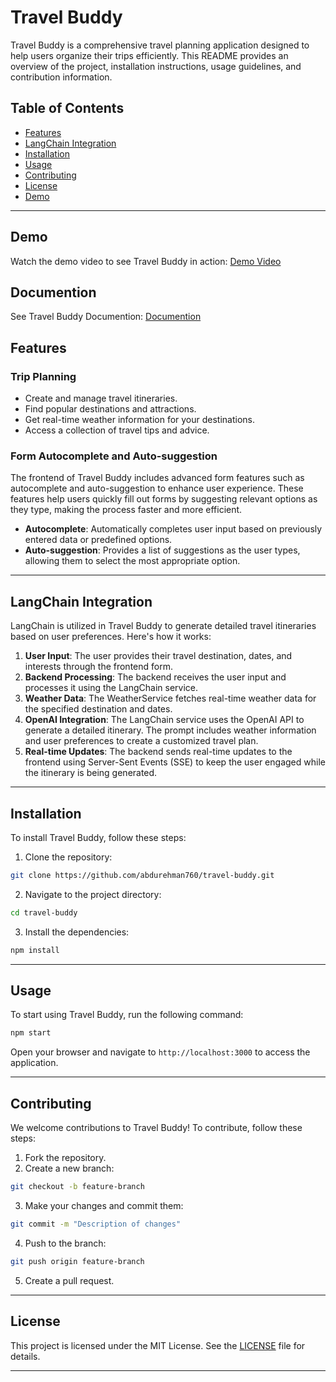 # Travel Buddy

Travel Buddy is a comprehensive travel planning application designed to help users organize their trips efficiently. This README provides an overview of the project, installation instructions, usage guidelines, and contribution information.

## Table of Contents
- [Features](#features)
- [LangChain Integration](#langchain-integration)
- [Installation](#installation)
- [Usage](#usage)
- [Contributing](#contributing)
- [License](#license)
- [Demo](#demo)

---

## Demo

Watch the demo video to see Travel Buddy in action:
[Demo Video](https://drive.google.com/file/d/1XwmoU2girszr9nqHslFpMS31Rcrmi90b/view?usp=drive_link)

## Documention

See Travel Buddy Documention:
[Documention]([https://drive.google.com/file/d/1XwmoU2girszr9nqHslFpMS31Rcrmi90b/view?usp=drive_link](https://docs.google.com/document/d/1am548Ju3KRMok2oZOfdanVWyox-Y7P5SfFBhQuO3CDI/edit?tab=t.0))


## Features

### Trip Planning
- Create and manage travel itineraries.
- Find popular destinations and attractions.
- Get real-time weather information for your destinations.
- Access a collection of travel tips and advice.

### Form Autocomplete and Auto-suggestion
The frontend of Travel Buddy includes advanced form features such as autocomplete and auto-suggestion to enhance user experience. These features help users quickly fill out forms by suggesting relevant options as they type, making the process faster and more efficient.
- **Autocomplete**: Automatically completes user input based on previously entered data or predefined options.
- **Auto-suggestion**: Provides a list of suggestions as the user types, allowing them to select the most appropriate option.

---

## LangChain Integration

LangChain is utilized in Travel Buddy to generate detailed travel itineraries based on user preferences. Here's how it works:

1. **User Input**: The user provides their travel destination, dates, and interests through the frontend form.
2. **Backend Processing**: The backend receives the user input and processes it using the LangChain service.
3. **Weather Data**: The WeatherService fetches real-time weather data for the specified destination and dates.
4. **OpenAI Integration**: The LangChain service uses the OpenAI API to generate a detailed itinerary. The prompt includes weather information and user preferences to create a customized travel plan.
5. **Real-time Updates**: The backend sends real-time updates to the frontend using Server-Sent Events (SSE) to keep the user engaged while the itinerary is being generated.

---

## Installation

To install Travel Buddy, follow these steps:

1. Clone the repository:
  ```bash
  git clone https://github.com/abdurehman760/travel-buddy.git
  ```
2. Navigate to the project directory:
  ```bash
  cd travel-buddy
  ```
3. Install the dependencies:
  ```bash
  npm install
  ```

---

## Usage

To start using Travel Buddy, run the following command:
```bash
npm start
```
Open your browser and navigate to `http://localhost:3000` to access the application.

---

## Contributing

We welcome contributions to Travel Buddy! To contribute, follow these steps:

1. Fork the repository.
2. Create a new branch:
  ```bash
  git checkout -b feature-branch
  ```
3. Make your changes and commit them:
  ```bash
  git commit -m "Description of changes"
  ```
4. Push to the branch:
  ```bash
  git push origin feature-branch
  ```
5. Create a pull request.

---

## License

This project is licensed under the MIT License. See the [LICENSE](LICENSE) file for details.

---


